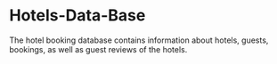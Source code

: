# Hotels-Data-Base
The hotel booking database contains information about hotels, guests, bookings, as well as guest reviews of the hotels.
